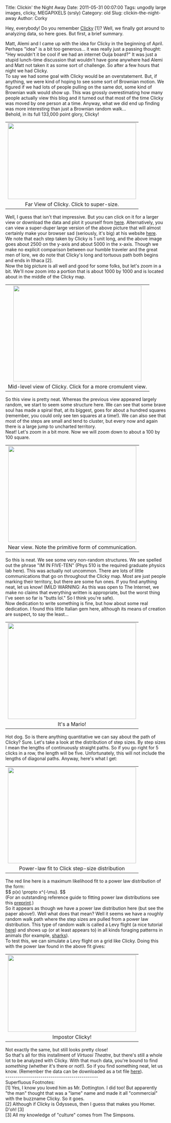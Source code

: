 Title: Clickin' the Night Away
Date: 2011-05-31 00:07:00
Tags: ungodly large images, clicky, MEGAPIXELS (srsly)
Category: old
Slug: clickin-the-night-away
Author: Corky

Hey, everybody!  Do you remember <a href="http://thevirtuosi.blogspot.com/2011/04/collective-wanderings.html">Clicky</a> [1]?  Well, we finally got around to analyzing data, so here goes.  But first, a brief summary.
<div>
</div><div>Matt, Alemi and I came up with the idea for Clicky in the beginning of April.  Perhaps "idea" is a bit too generous... it was really just a passing thought:  "Hey wouldn't it be cool if we had an internet Ouija board?"  It was just a stupid lunch-time discussion that wouldn't have gone anywhere had Alemi and Matt not taken it as some sort of challenge.  So after a few hours that night we had Clicky.</div><div>
</div><div>To say we had some goal with Clicky would be an overstatement.  But, if anything, we were kind of hoping to see some sort of Brownian motion.  We figured if we had lots of people pulling on the same dot, some kind of Brownian walk would show up.  This was grossly overestimating how many people actually view this blog and it turned out that most of the time Clicky was moved by one person at a time.  Anyway, what we did end up finding was more interesting than just a Brownian random walk...</div><div><a name='more'></a><div>
</div><div>Behold, in its full 133,000 point glory, Clicky!</div><table align="center" cellpadding="0" cellspacing="0" class="tr-caption-container" style="margin-left: auto; margin-right: auto; text-align: center;"><tbody><tr><td style="text-align: center;"><a href="http://1.bp.blogspot.com/-Ugbn0uGZnOU/TeRUMSPqMLI/AAAAAAAAAMk/KTgArv-WShU/s1600/clicky_far_eq.png" imageanchor="1" style="margin-left: auto; margin-right: auto;"><img border="0" height="238" src="http://1.bp.blogspot.com/-Ugbn0uGZnOU/TeRUMSPqMLI/AAAAAAAAAMk/KTgArv-WShU/s400/clicky_far_eq.png" width="400" /></a></td></tr><tr><td class="tr-caption" style="text-align: center;">Far View of Clicky.  Click to super-size.</td></tr></tbody></table><div class="separator" style="clear: both; text-align: left;">Well, I guess that isn't that impressive.  But you can click on it for a larger view or download the data and plot it yourself from <a href="http://www.mattbierbaum.com/clicky/clickydat.tar.bz2">here</a>.   Alternatively, you can view a super-duper large version of the above picture that will almost certainly make your browser sad (seriously, it's big) at his website <a href="http://www.mattbierbaum.com/clicky/clickyfull.png">here</a>.  </div><div class="separator" style="clear: both; text-align: left;">
</div><div class="separator" style="clear: both; text-align: left;">We note that each step taken by Clicky is 1 unit long, and the above image goes about 2500 on the y-axis and about 5000 in the x-axis.  Though we make no explicit comparison between our humble traveler and the great men of lore, we do note that Clicky's long and tortuous path both begins and ends in Ithaca [2].  </div><div class="separator" style="clear: both; text-align: left;">
</div><div class="separator" style="clear: both; text-align: left;">Now the big picture is all well and good for some folks, but let's zoom in a bit.  We'll now zoom into a portion that is about 1000 by 1000 and is located about in the middle of the Clicky map.</div><table align="center" cellpadding="0" cellspacing="0" class="tr-caption-container" style="margin-left: auto; margin-right: auto; text-align: center;"><tbody><tr><td style="text-align: center;"><a href="http://2.bp.blogspot.com/-xGLDJGxVTDo/TeRYoMvFAiI/AAAAAAAAAMo/ejKB6Xd3D-I/s1600/clicky_mid.png" imageanchor="1" style="margin-left: auto; margin-right: auto;"><img border="0" height="300" src="http://2.bp.blogspot.com/-xGLDJGxVTDo/TeRYoMvFAiI/AAAAAAAAAMo/ejKB6Xd3D-I/s400/clicky_mid.png" width="400" /></a></td></tr><tr><td class="tr-caption" style="text-align: center;">Mid-level view of Clicky.  Click for a more cromulent view.</td></tr></tbody></table><div class="separator" style="clear: both; text-align: left;">So this view is pretty neat.  Whereas the previous view appeared largely random, we start to seem some structure here.  We can see that some brave soul has made a spiral that, at its biggest, goes for about a hundred squares (remember, you could only see ten squares at a time!).  We can also see that most of the steps are small and tend to cluster, but every now and again there is a large jump to uncharted territory.  </div><div class="separator" style="clear: both; text-align: left;">
</div><div class="separator" style="clear: both; text-align: left;">Neat!  Let's zoom in a bit more.  Now we will zoom down to about a 100 by 100 square.    </div><table align="center" cellpadding="0" cellspacing="0" class="tr-caption-container" style="margin-left: auto; margin-right: auto; text-align: center;"><tbody><tr><td style="text-align: center;"><a href="http://1.bp.blogspot.com/-2nvaMlGiAM4/TeRaNsOYlpI/AAAAAAAAAMs/PMHfhKDroF4/s1600/clicky_near.png" imageanchor="1" style="margin-left: auto; margin-right: auto;"><img border="0" height="300" src="http://1.bp.blogspot.com/-2nvaMlGiAM4/TeRaNsOYlpI/AAAAAAAAAMs/PMHfhKDroF4/s400/clicky_near.png" width="400" /></a></td></tr><tr><td class="tr-caption" style="text-align: center;">Near view.  Note the primitive form of communication.</td></tr></tbody></table><div class="separator" style="clear: both; text-align: left;">So this is neat.  We see some very non-random structures.  We see spelled out the phrase "IM IN FIVE-TEN"  (Phys 510 is the required graduate physics lab here).  This was actually not uncommon.  There are lots of little communications that go on throughout the Clicky map.  Most are just people marking their territory, but there are some fun ones.  If you find anything neat, let us know!  (MILD WARNING:  As this was open to The Internet, we make no claims that everything written is appropriate, but the worst thing I've seen so far is "butts lol."  So I think you're safe).  </div><div class="separator" style="clear: both; text-align: left;">
</div><div class="separator" style="clear: both; text-align: left;">Now dedication to write something is fine, but how about some real dedication.  I found this little Italian gem here, although its means of creation are suspect, to say the least...</div><table align="center" cellpadding="0" cellspacing="0" class="tr-caption-container" style="margin-left: auto; margin-right: auto; text-align: center;"><tbody><tr><td style="text-align: center;"><a href="http://3.bp.blogspot.com/-R6-E1Gf25S4/TeRdkV2Cu8I/AAAAAAAAAMw/rYY3YpIaYgc/s1600/clicky_nonrandom.png" imageanchor="1" style="margin-left: auto; margin-right: auto;"><img border="0" height="300" src="http://3.bp.blogspot.com/-R6-E1Gf25S4/TeRdkV2Cu8I/AAAAAAAAAMw/rYY3YpIaYgc/s400/clicky_nonrandom.png" width="400" /></a></td></tr><tr><td class="tr-caption" style="text-align: center;">It's a Mario!</td></tr></tbody></table>Hot dog.  So is there anything quantitative we can say about the path of Clicky?  Sure.  Let's take a look at the distribution of step sizes.  By step sizes I mean the lengths of continuously straight paths.  So if you go right for 5 clicks in a row, the length will be five.  Unfortunately, this will not include the lengths of diagonal paths.  Anyway, here's what I get:</div><table align="center" cellpadding="0" cellspacing="0" class="tr-caption-container" style="margin-left: auto; margin-right: auto; text-align: center;"><tbody><tr><td style="text-align: center;"><a href="http://3.bp.blogspot.com/-fLEC65jbG3I/TeRfaN41EKI/AAAAAAAAAM0/KeHoRtCGtyc/s1600/MLE_FIT.png" imageanchor="1" style="margin-left: auto; margin-right: auto;"><img border="0" height="300" src="http://3.bp.blogspot.com/-fLEC65jbG3I/TeRfaN41EKI/AAAAAAAAAM0/KeHoRtCGtyc/s400/MLE_FIT.png" width="400" /></a></td></tr><tr><td class="tr-caption" style="text-align: center;">Power-law fit to Click step-size distribution</td></tr></tbody></table><div class="separator" style="clear: both; text-align: left;">The red line here is a maximum likelihood fit to a power law distribution of the form:</div><div class="separator" style="clear: both; text-align: left;">
</div><div class="separator" style="clear: both; text-align: left;">$$ p(x) \propto x^{-\mu}. $$</div><div class="separator" style="clear: both; text-align: left;">
</div><div class="separator" style="clear: both; text-align: left;">(For an outstanding reference guide to fitting power law distributions see this <a href="http://arxiv.org/pdf/0706.1062v2">preprint</a>.)</div><div class="separator" style="clear: both; text-align: left;">
</div><div class="separator" style="clear: both; text-align: left;">So it appears as though we have a power law distribution here (but see the paper above!).  Well what does that mean?  Well it seems we have a roughly random walk path where the step sizes are pulled from a power law distribution.  This type of random walk is called a Levy flight (a nice tutorial <a href="http://classes.yale.edu/fractals/randfrac/Levy/Levy.html">here</a>) and shows up (or at least appears to) in all kinds foraging patterns in animals (for example, <a href="http://physicsworld.com/cws/article/news/42899">sharks</a>).</div><div class="separator" style="clear: both; text-align: left;">
</div><div class="separator" style="clear: both; text-align: left;">To test this, we can simulate a Levy flight on a grid like Clicky.  Doing this with the power law found in the above fit gives:</div><table align="center" cellpadding="0" cellspacing="0" class="tr-caption-container" style="margin-left: auto; margin-right: auto; text-align: center;"><tbody><tr><td style="text-align: center;"><a href="http://4.bp.blogspot.com/-e3vHjTxPqs0/TeRirLWJd8I/AAAAAAAAAM4/HZe7gFheYwI/s1600/fake_clicky.png" imageanchor="1" style="margin-left: auto; margin-right: auto;"><img border="0" height="240" src="http://4.bp.blogspot.com/-e3vHjTxPqs0/TeRirLWJd8I/AAAAAAAAAM4/HZe7gFheYwI/s400/fake_clicky.png" width="400" /></a></td></tr><tr><td class="tr-caption" style="text-align: center;">Impostor Clicky! </td></tr></tbody></table><div class="separator" style="clear: both; text-align: left;">Not exactly the same, but still looks pretty close!</div><div class="separator" style="clear: both; text-align: left;">
</div><div class="separator" style="clear: both; text-align: left;">So that's all for this installment of <i>Virtuosi Theatre</i>, but there's still a whole lot to be analyzed with Clicky.  With that much data, you're bound to find <i>something</i> (whether it's there or not!).  So if you find something neat, let us know.  (Remember the data can be downloaded as a txt file <a href="http://www.mattbierbaum.com/clicky/clickydat.tar.bz2">here</a>).  </div><div class="separator" style="clear: both; text-align: left;">
</div><div class="separator" style="clear: both; text-align: left;">
</div><div class="separator" style="clear: both; text-align: left;">---------------------------------------------</div><div class="separator" style="clear: both; text-align: left;">
</div>Superfluous Footnotes:
<div class="separator" style="clear: both; text-align: left;">
</div><div><div><div><div><div><div>[1]  Yes, I know you loved him as Mr. Dottington.  I did too!  But apparently "the man" thought that was a "lame" name and made it all "commercial" with the buzzname Clicky.  So it goes.</div><div>
</div><div>[2]  Although if Clicky is Odysseus, then I guess that makes you Homer.  D'oh!  [3]</div></div></div></div></div></div><div>
</div><div>[3]  All my knowledge of "culture" comes from The Simpsons.</div>
